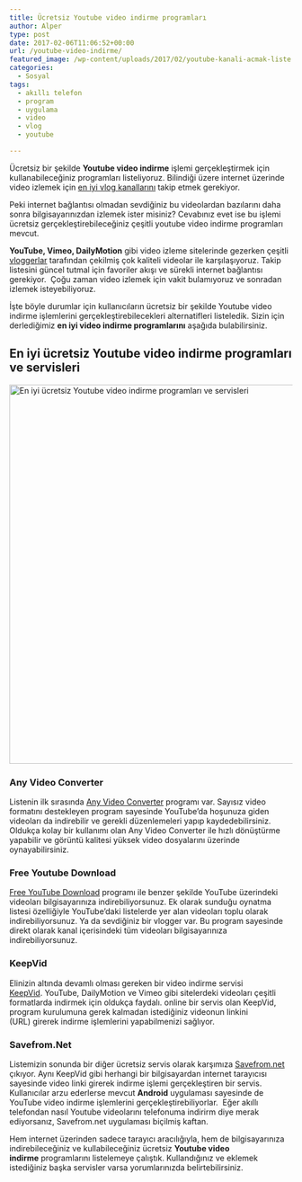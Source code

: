 ```yaml
---
title: Ücretsiz Youtube video indirme programları
author: Alper
type: post
date: 2017-02-06T11:06:52+00:00
url: /youtube-video-indirme/
featured_image: /wp-content/uploads/2017/02/youtube-kanali-acmak-liste.jpg
categories:
  - Sosyal
tags:
  - akıllı telefon
  - program
  - uygulama
  - video
  - vlog
  - youtube

---
```

Ücretsiz bir şekilde **Youtube video indirme** işlemi gerçekleştirmek için kullanabileceğiniz programları listeliyoruz. Bilindiği üzere internet üzerinde video izlemek için [en iyi vlog kanallarını][1] takip etmek gerekiyor.

Peki internet bağlantısı olmadan sevdiğiniz bu videolardan bazılarını daha sonra bilgisayarınızdan izlemek ister misiniz? Cevabınız evet ise bu işlemi ücretsiz gerçekleştirebileceğiniz çeşitli youtube video indirme programları mevcut.

**YouTube, Vimeo, DailyMotion** gibi video izleme sitelerinde gezerken çeşitli [vloggerlar][2] tarafından çekilmiş çok kaliteli videolar ile karşılaşıyoruz. Takip listesini güncel tutmal için favoriler akışı ve sürekli internet bağlantısı gerekiyor.  Çoğu zaman video izlemek için vakit bulamıyoruz ve sonradan izlemek isteyebiliyoruz.

İşte böyle durumlar için kullanıcıların ücretsiz bir şekilde Youtube video indirme işlemlerini gerçekleştirebilecekleri alternatifleri listeledik. Sizin için derlediğimiz **en iyi video indirme programlarını** aşağıda bulabilirsiniz.

## En iyi ücretsiz Youtube video indirme programları ve servisleri

[<img class="alignnone wp-image-17477 size-full" title="En iyi ücretsiz Youtube video indirme programları ve servisleri" src="https://www.murekkep.org/wp-content/uploads/2017/02/youtube-video-indirme-1.png" alt="En iyi ücretsiz Youtube video indirme programları ve servisleri" width="900" height="675" srcset="https://www.murekkep.org/wp-content/uploads/2017/02/youtube-video-indirme-1.png 900w, https://www.murekkep.org/wp-content/uploads/2017/02/youtube-video-indirme-1-300x225.png 300w, https://www.murekkep.org/wp-content/uploads/2017/02/youtube-video-indirme-1-768x576.png 768w" sizes="(max-width: 900px) 100vw, 900px" />][3]

### Any Video Converter

Listenin ilk sırasında <a href="https://www.any-video-converter.com/products/for_video_free/" target="_blank">Any Video Converter</a> programı var. Sayısız video formatını destekleyen program sayesinde YouTube&#8217;da hoşunuza giden videoları da indirebilir ve gerekli düzenlemeleri yapıp kaydedebilirsiniz. Oldukça kolay bir kullanımı olan Any Video Converter ile hızlı dönüştürme yapabilir ve görüntü kalitesi yüksek video dosyalarını üzerinde oynayabilirsiniz.

### Free Youtube Download

<a href="https://www.dvdvideosoft.com/products/DVD/Free-YouTube-Download.htm" target="_blank">Free YouTube Download</a> programı ile benzer şekilde YouTube üzerindeki videoları bilgisayarınıza indirebiliyorsunuz. Ek olarak sunduğu oynatma listesi özelliğiyle YouTube&#8217;daki listelerde yer alan videoları toplu olarak indirebiliyorsunuz. Ya da sevdiğiniz bir vlogger var. Bu program sayesinde direkt olarak kanal içerisindeki tüm videoları bilgisayarınıza indirebiliyorsunuz.

### KeepVid

Elinizin altında devamlı olması gereken bir video indirme servisi <a href="https://tr.keepvid.com/" target="_blank" class="broken_link">KeepVid</a>. YouTube, DailyMotion ve Vimeo gibi sitelerdeki videoları çeşitli formatlarda indirmek için oldukça faydalı. online bir servis olan KeepVid, program kurulumuna gerek kalmadan istediğiniz videonun linkini (URL) girerek indirme işlemlerini yapabilmenizi sağlıyor.

### Savefrom.Net

Listemizin sonunda bir diğer ücretsiz servis olarak karşımıza <a href="https://tr.savefrom.net/" target="_blank">Savefrom.net</a> çıkıyor. Aynı KeepVid gibi herhangi bir bilgisayardan internet tarayıcısı sayesinde video linki girerek indirme işlemi gerçekleştiren bir servis. Kullanıcılar arzu ederlerse mevcut **Android** uygulaması sayesinde de YouTube video indirme işlemlerini gerçekleştirebiliyorlar.  Eğer akıllı telefondan nasıl Youtube videolarını telefonuma indirirm diye merak ediyorsanız, Savefrom.net uygulaması biçilmiş kaftan.

Hem internet üzerinden sadece tarayıcı aracılığıyla, hem de bilgisayarınıza indirebileceğiniz ve kullabileceğiniz ücretsiz **Youtube video indirme** programlarını listelemeye çalıştık. Kullandığınız ve eklemek istediğiniz başka servisler varsa yorumlarınızda belirtebilirsiniz.

 [1]: https://www.murekkep.org/youtube-turk-vlog-kanallari/
 [2]: https://www.murekkep.org/vlogger-olmak-gerekenler/
 [3]: https://www.murekkep.org/wp-content/uploads/2017/02/youtube-video-indirme-1.png
